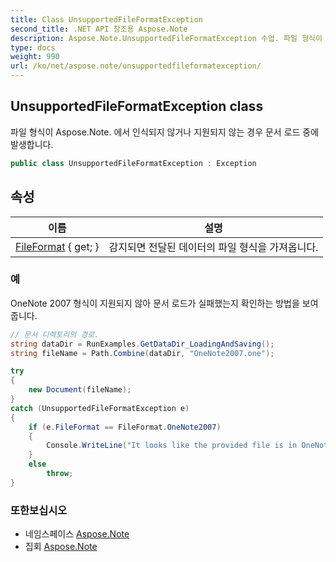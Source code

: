 ```yaml
---
title: Class UnsupportedFileFormatException
second_title: .NET API 참조용 Aspose.Note
description: Aspose.Note.UnsupportedFileFormatException 수업. 파일 형식이 Aspose.Note. 에서 인식되지 않거나 지원되지 않는 경우 문서 로드 중에 발생합니다.
type: docs
weight: 990
url: /ko/net/aspose.note/unsupportedfileformatexception/
---
```

## UnsupportedFileFormatException class

파일 형식이 Aspose.Note. 에서 인식되지 않거나 지원되지 않는 경우 문서 로드 중에 발생합니다.

```csharp
public class UnsupportedFileFormatException : Exception
```

## 속성

| 이름 | 설명 |
| --- | --- |
| [FileFormat](../../aspose.note/unsupportedfileformatexception/fileformat/) { get; } | 감지되면 전달된 데이터의 파일 형식을 가져옵니다. |

### 예

OneNote 2007 형식이 지원되지 않아 문서 로드가 실패했는지 확인하는 방법을 보여줍니다.

```csharp
// 문서 디렉토리의 경로.
string dataDir = RunExamples.GetDataDir_LoadingAndSaving();
string fileName = Path.Combine(dataDir, "OneNote2007.one");

try
{
    new Document(fileName);
}
catch (UnsupportedFileFormatException e)
{
    if (e.FileFormat == FileFormat.OneNote2007)
    {
        Console.WriteLine("It looks like the provided file is in OneNote 2007 format that is not supported.");
    }
    else
        throw;
}
```

### 또한보십시오

* 네임스페이스 [Aspose.Note](../../aspose.note/)
* 집회 [Aspose.Note](../../)


